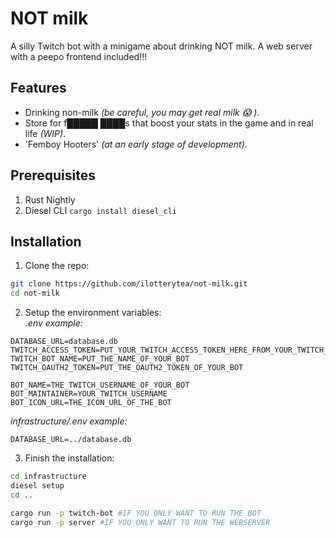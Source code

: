 # NOT milk

A silly Twitch bot with a minigame about drinking NOT milk.
A web server with a peepo frontend included!!!

## Features

+ Drinking non-milk *(be careful, you may get real milk 😱 )*.
+ Store for f█████ ████s that boost your stats in the game and in real life *(WIP)*.
+ 'Femboy Hooters' *(at an early stage of development)*.

## Prerequisites

1. Rust Nightly
2. Diesel CLI `cargo install diesel_cli`

## Installation

1. Clone the repo:

```bash
git clone https://github.com/ilotterytea/not-milk.git
cd not-milk
```

2. Setup the environment variables:<br>
*.env example:*

```env
DATABASE_URL=database.db
TWITCH_ACCESS_TOKEN=PUT_YOUR_TWITCH_ACCESS_TOKEN_HERE_FROM_YOUR_TWITCH_DEV_APPLICATION
TWITCH_BOT_NAME=PUT_THE_NAME_OF_YOUR_BOT
TWITCH_OAUTH2_TOKEN=PUT_THE_OAUTH2_TOKEN_OF_YOUR_BOT

BOT_NAME=THE_TWITCH_USERNAME_OF_YOUR_BOT
BOT_MAINTAINER=YOUR_TWITCH_USERNAME
BOT_ICON_URL=THE_ICON_URL_OF_THE_BOT
```

*infrastructure/.env example:*
```env
DATABASE_URL=../database.db
```

3. Finish the installation:

```bash
cd infrastructure
diesel setup
cd ..

cargo run -p twitch-bot #IF YOU ONLY WANT TO RUN THE BOT
cargo run -p server #IF YOU ONLY WANT TO RUN THE WEBSERVER
```

